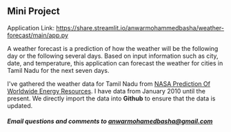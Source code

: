 ## Mini Project 

Application Link: https://share.streamlit.io/anwarmohammedbasha/weather-forecast/main/app.py

A weather forecast is a prediction of how the weather will be the following day or the following several days. Based on input information such as city, date, and temperature, this application can forecast the weather for cities in Tamil Nadu for the next seven days.  

I've gathered the weather data for Tamil Nadu from [NASA Prediction Of Worldwide Energy Resources](https://power.larc.nasa.gov/). I have data from January 2010 until the present. We directly import the data into **Github** to ensure that the data is updated. 

##### Email questions and comments to anwarmohamedbasha@gmail.com
